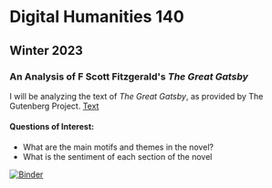 # Digital Humanities 140
## Winter 2023

### An Analysis of F Scott Fitzgerald's *The Great Gatsby*
I will be analyzing the text of *The Great Gatsby*, as provided by The Gutenberg Project. 
[Text](https://www.gutenberg.org/cache/epub/64317/pg64317.txt)


#### Questions of Interest:
- What are the main motifs and themes in the novel?
- What is the sentiment of each section of the novel

[![Binder](https://mybinder.org/badge_logo.svg)](https://mybinder.org/v2/gh/muthu-pal/dh140/main)
